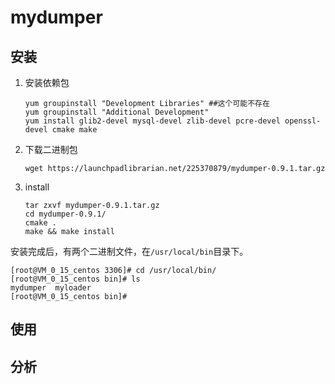 # mydumper

## 安装

1. 安装依赖包

   ```shell
   yum groupinstall "Development Libraries" ##这个可能不存在
   yum groupinstall "Additional Development"
   yum install glib2-devel mysql-devel zlib-devel pcre-devel openssl-devel cmake make
   ```

2. 下载二进制包

   ```shell
   wget https://launchpadlibrarian.net/225370879/mydumper-0.9.1.tar.gz
   ```

3. install

   ```shell
   tar zxvf mydumper-0.9.1.tar.gz
   cd mydumper-0.9.1/
   cmake .
   make && make install
   ```

安装完成后，有两个二进制文件，在`/usr/local/bin`目录下。

```shell
[root@VM_0_15_centos 3306]# cd /usr/local/bin/
[root@VM_0_15_centos bin]# ls
mydumper  myloader
[root@VM_0_15_centos bin]# 

```



## 使用

## 分析